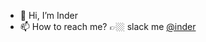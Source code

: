 - 👋 Hi, I’m Inder
- 📫 How to reach me? 👉🏼 slack me [@inder](https://deliveryhero.slack.com/team/U028NE4K8ET)
